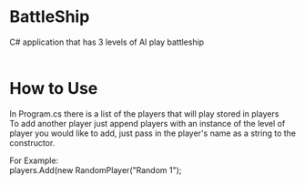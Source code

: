 # BattleShip
C# application that has 3 levels of AI play battleship<br><br>
# How to Use
In Program.cs there is a list of the players that will play stored in players<br>
To add another player just append players with an instance of the level of player you would like to add, just pass in the player's name as a string to the constructor.<br>

For Example:<br>
players.Add(new RandomPlayer("Random 1"); 
